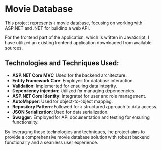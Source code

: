# Movie Database 

This project represents a movie database, focusing on working with ASP.NET and .NET for building a web API.

For the frontend part of the application, which is written in JavaScript, I have utilized an existing frontend application downloaded from available sources.

## Technologies and Techniques Used:

- **ASP.NET Core MVC**: Used for the backend architecture.
- **Entity Framework Core**: Employed for database interaction.
- **Validation**: Implemented for ensuring data integrity.
- **Dependency Injection**: Utilized for managing dependencies.
- **ASP.NET Core Identity**: Integrated for user and role management.
- **AutoMapper**: Used for object-to-object mapping.
- **Repository Pattern**: Followed for a structured approach to data access.
- **JSON Serialization**: Used for data serialization.
- **Swagger**: Employed for API documentation and testing for ensuring functionality.

By leveraging these technologies and techniques, the project aims to provide a comprehensive movie database solution with robust backend functionality and a seamless user experience.
